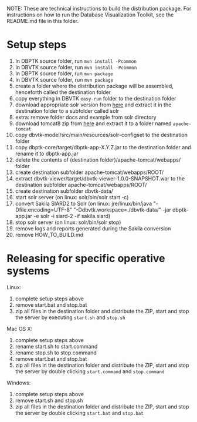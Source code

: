 NOTE: These are technical instructions to build the distribution package.
      For instructions on how to run the Database Visualization Toolkit, see the README.md file in this folder.

# Setup steps

1. In DBPTK source folder, run `mvn install -Pcommon`
2. In DBVTK source folder, run `mvn install -Pcommon`
3. In DBPTK source folder, run `mvn package`
4. In DBVTK source folder, run `mvn package`
5. create a folder where the distribution package will be assembled, henceforth called the destination folder
6. copy everything in DBVTK `easy-run` folder to the destination folder
7. download appropriate solr version from [here](http://lucene.apache.org/solr/downloads.html) and extract it in the destination folder to a subfolder called solr
7. extra: remove folder docs and example from solr directory
8. download tomcat8 zip from [here](https://tomcat.apache.org/download-80.cgi) and extract it to a folder named `apache-tomcat`
9. copy dbvtk-model/src/main/resources/solr-configset to the destination folder
10. copy dbptk-core/target/dbptk-app-X.Y.Z.jar to the destination folder and rename it to dbptk-app.jar
11. delete the contents of (destination folder)/apache-tomcat/webapps/ folder
12. create destination subfolder apache-tomcat/webapps/ROOT/
13. extract dbvtk-viewer/target/dbvtk-viewer-1.0.0-SNAPSHOT.war to the destination subfolder apache-tomcat/webapps/ROOT/
14. create destination subfolder dbvtk-data/
15. start solr server (on linux: solr/bin/solr start -c)
16. convert Sakila SIARD2 to Solr (on linux: jre/linux/bin/java "-Dfile.encoding=UTF-8" "-Ddbvtk.workspace=./dbvtk-data/" -jar dbptk-app.jar -e solr -i siard-2 -if sakila.siard)
17. stop solr server (on linux: solr/bin/solr stop)
16. remove logs and reports generated during the Sakila conversion
17. remove HOW_TO_BUILD.md

# Releasing for specific operative systems

Linux:
1. complete setup steps above
4. remove start.bat and stop.bat
5. zip all files in the destination folder and distribute the ZIP, start and stop the server by executing `start.sh` and `stop.sh`

Mac OS X:
1. complete setup steps above
2. rename start.sh to start.command
3. rename stop.sh to stop.command
4. remove start.bat and stop.bat
5. zip all files in the destination folder and distribute the ZIP, start and stop the server by double clicking `start.command` and `stop.command`

Windows:
1. complete setup steps above
4. remove start.sh and stop.sh
5. zip all files in the destination folder and distribute the ZIP, start and stop the server by double clicking `start.bat` and `stop.bat`
